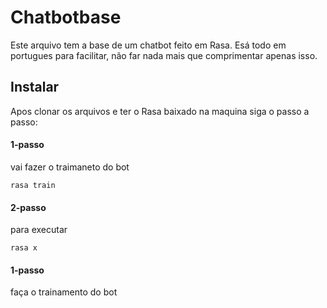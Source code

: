 # Chatbotbase
Este arquivo tem a base de um chatbot feito em Rasa. Esá todo em portugues para facilitar, não far nada mais que comprimentar apenas isso.

## Instalar
Apos clonar os arquivos e ter o Rasa baixado na maquina siga o passo a passo:
#### 1-passo
vai fazer o traimaneto do bot
```
rasa train
```
#### 2-passo
para executar
```
rasa x
```
#### 1-passo
faça o trainamento do bot 
